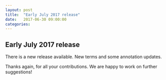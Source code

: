```yaml
---
layout: post
title:  "Early July 2017 release"
date:   2017-06-30 09:00:00
categories: 
---
```


## Early July 2017 release

There is a new release available. New terms and some annotation updates.

Thanks again, for all your contributions. We are happy to work on further suggestions!
